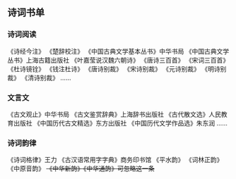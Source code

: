 ## 诗词书单

### 诗词阅读
《诗经今注》
《楚辞校注》
《中国古典文学基本丛书》中华书局
《中国古典文学丛书》上海古籍出版社
《叶嘉莹说汉魏六朝诗》
《唐诗三百首》
《宋词三百首》
《杜诗镜铨》
《钱注杜诗》
《唐诗别裁》
《宋诗别裁》
《元诗别裁》
《明诗别裁》
《清诗别裁》
……

### 文言文
《古文观止》中华书局
《古文鉴赏辞典》上海辞书出版社
《古代散文选》人民教育出版社
《中国历代古文精选》东方出版社
《中国历代文学作品选》朱东润
……

### 诗词韵律
《诗词格律》王力
《古汉语常用字字典》商务印书馆
《平水韵》
《词林正韵》
《中原音韵》
<s>《中华新韵》《中华通韵》可忽略这一条</s>